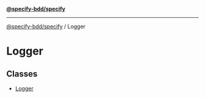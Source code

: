 [**@specify-bdd/specify**](../README.md)

***

[@specify-bdd/specify](../modules.md) / Logger

# Logger

## Classes

- [Logger](classes/Logger.md)
